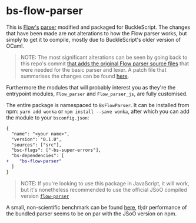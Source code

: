 # bs-flow-parser

This is [Flow's](https://github.com/facebook/flow) [parser](https://github.com/facebook/flow/tree/master/src/parser) modified
and packaged for BuckleScript. The changes that have been made are not alterations to how the Flow parser works, but simply
to get it to compile, mostly due to BuckleScript's older version of OCaml.

> NOTE: The most significant alterations can be seen by going back to this repo's commit
> [that adds the original Flow parser source files](https://github.com/kitten/bs-flow-parser/commit/4544435)
> that were needed for the basic parser and lexer.
> A patch file that summarises the changes can be found [here](./patches/flow-parser-0.91.0-to-bs.patch).

Furthermore the modules that will probably interest you as they're the
entrypoint modules, `Flow_parser` and `Flow_parser_js`, are fully
customised.

The entire package is namespaced to `BsFlowParser`. It can be installed from npm:
`yarn add wonka` or `npm install --save wonka`, after which you can add the module to your `bsconfig.json`:

```diff
{
  "name": "<your name>",
  "version": "0.1.0",
  "sources": ["src"],
  "bsc-flags": ["-bs-super-errors"],
  "bs-dependencies": [
+    "bs-flow-parser"
  ]
}
```

> NOTE: If you're looking to use this package in JavaScript, it will work, but it's nonetheless recommended to use the
> official JSoO compiled version [`flow-parser`](https://npmjs.com/package/flow-parser)

A small, non-scientific benchmark can be found [here](./benchmark/README.md), tl;dr performance of the bundled parser
seems to be on par with the JSoO version on npm.
